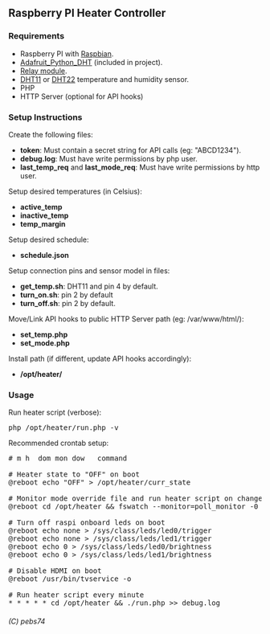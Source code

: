 ## Raspberry PI Heater Controller

### Requirements

- Raspberry PI with [Raspbian](https://www.raspberrypi.org/downloads/raspbian/).
- [Adafruit_Python_DHT](https://github.com/adafruit/Adafruit_Python_DHT) (included in project).
- [Relay module](https://www.amazon.com/-/es/jbtek-canales-Module-Arduino-Raspberry/dp/B00KTEN3TM/ref=sr_1_6).
- [DHT11](https://www.amazon.com/-/es/hiletgo-temperatura-humedad-Arduino-2560-AVR/dp/B01DKC2GQ0/ref=sr_1_4) or [DHT22](https://www.amazon.com/-/es/AM2302-Digital-temperatura-SHT11-SHT15-para-electr%C3%B3nico-pr%C3%A1ctica/dp/B0795F19W6/ref=sr_1_4?__mk_es_US=%C3%85M%C3%85%C5%BD%C3%95%C3%91&keywords=dht22&qid=1577780099&sr=8-4) temperature and humidity sensor.
- PHP
- HTTP Server (optional for API hooks)

### Setup Instructions

Create the following files:

- **token**: Must contain a secret string for API calls (eg: "ABCD1234").
- **debug.log**: Must have write permissions by php user.
- **last_temp_req** and **last_mode_req**: Must have write permissions by http user.
 
Setup desired temperatures (in Celsius):

 - **active_temp**
 - **inactive_temp**
 - **temp_margin**

Setup desired schedule:

 - **schedule.json**
 
Setup connection pins and sensor model in files:

 - **get_temp.sh**: DHT11 and pin 4 by default.
 - **turn_on.sh**: pin 2 by default
 - **turn_off.sh**: pin 2 by default.

Move/Link API hooks to public HTTP Server path (eg: /var/www/html/):

 - **set_temp.php**
 - **set_mode.php**
 
Install path (if different, update API hooks accordingly):

 - **/opt/heater/**

### Usage

Run heater script (verbose):

<pre>php /opt/heater/run.php -v</pre>

Recommended crontab setup:

<pre>
# m h  dom mon dow   command

# Heater state to "OFF" on boot
@reboot echo "OFF" > /opt/heater/curr_state

# Monitor mode override file and run heater script on changes
@reboot cd /opt/heater && fswatch --monitor=poll_monitor -0 mode | xargs -0 -I {} bash -c './run.php >> debug.log'

# Turn off raspi onboard leds on boot
@reboot echo none > /sys/class/leds/led0/trigger
@reboot echo none > /sys/class/leds/led1/trigger
@reboot echo 0 > /sys/class/leds/led0/brightness
@reboot echo 0 > /sys/class/leds/led1/brightness

# Disable HDMI on boot
@reboot /usr/bin/tvservice -o

# Run heater script every minute
* * * * * cd /opt/heater && ./run.php >> debug.log
</pre>
 
 
###### (C) pebs74
